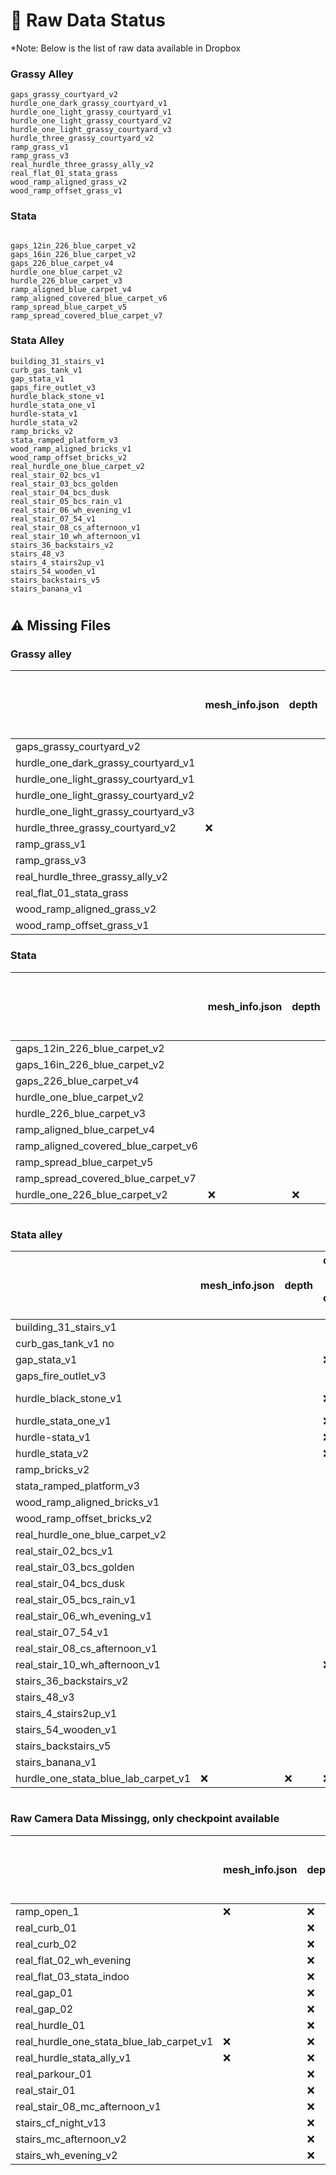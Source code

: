 # 🌱 Raw Data Status
*Note: Below is the list of raw data available in Dropbox

### Grassy Alley
```shell
gaps_grassy_courtyard_v2             
hurdle_one_dark_grassy_courtyard_v1  
hurdle_one_light_grassy_courtyard_v1 
hurdle_one_light_grassy_courtyard_v2 
hurdle_one_light_grassy_courtyard_v3 
hurdle_three_grassy_courtyard_v2     
ramp_grass_v1                        
ramp_grass_v3                        
real_hurdle_three_grassy_ally_v2
real_flat_01_stata_grass
wood_ramp_aligned_grass_v2
wood_ramp_offset_grass_v1
```

### Stata
```shell

gaps_12in_226_blue_carpet_v2
gaps_16in_226_blue_carpet_v2
gaps_226_blue_carpet_v4
hurdle_one_blue_carpet_v2
hurdle_226_blue_carpet_v3
ramp_aligned_blue_carpet_v4
ramp_aligned_covered_blue_carpet_v6
ramp_spread_blue_carpet_v5
ramp_spread_covered_blue_carpet_v7

```

###  Stata Alley
```shell
building_31_stairs_v1
curb_gas_tank_v1
gap_stata_v1 
gaps_fire_outlet_v3
hurdle_black_stone_v1
hurdle_stata_one_v1
hurdle-stata_v1
hurdle_stata_v2
ramp_bricks_v2
stata_ramped_platform_v3
wood_ramp_aligned_bricks_v1
wood_ramp_offset_bricks_v2
real_hurdle_one_blue_carpet_v2
real_stair_02_bcs_v1
real_stair_03_bcs_golden
real_stair_04_bcs_dusk
real_stair_05_bcs_rain_v1
real_stair_06_wh_evening_v1
real_stair_07_54_v1
real_stair_08_cs_afternoon_v1
real_stair_10_wh_afternoon_v1
stairs_36_backstairs_v2
stairs_48_v3
stairs_4_stairs2up_v1
stairs_54_wooden_v1
stairs_backstairs_v5
stairs_banana_v1

```
# 
## ⚠️ Missing Files

### Grassy alley
|                            | mesh_info.json | depth | corrected cameras and corrected images | checkpoint |
|----------------------------|----------------|-------|----------------------------------------|------------|
| gaps_grassy_courtyard_v2    |                |       |                                        |            |
| hurdle_one_dark_grassy_courtyard_v1 |                |       |                                        |            |
| hurdle_one_light_grassy_courtyard_v1 |                |       |                                        |            |
| hurdle_one_light_grassy_courtyard_v2 |                |       |                                        |            |
| hurdle_one_light_grassy_courtyard_v3 |                |       | ❌                                      |            |
| hurdle_three_grassy_courtyard_v2    | ❌              |       | ❌                                      |            |
| ramp_grass_v1               |                |       |                                        |            |
| ramp_grass_v3               |                |       |                                        |            |
| real_hurdle_three_grassy_ally_v2 |                |     | ❌                                      |            |
| real_flat_01_stata_grass    |                |       |                                        |            |
| wood_ramp_aligned_grass_v2  |                |       |                                        |            |
| wood_ramp_offset_grass_v1   |                |       |                                        |            |

### Stata
|                                   | mesh_info.json | depth | corrected cameras and corrected images | checkpoint |
|-----------------------------------|----------------|-------|----------------------------------------|------------|
| gaps_12in_226_blue_carpet_v2      |                |       |                                        |            |
| gaps_16in_226_blue_carpet_v2      |                |       |                                        |            |
| gaps_226_blue_carpet_v4           |                |       |                                        |            |
| hurdle_one_blue_carpet_v2         |                |       |                                        |            |
| hurdle_226_blue_carpet_v3         |                |       | ❌                                      |            |
| ramp_aligned_blue_carpet_v4       |                |       |                                        |            |
| ramp_aligned_covered_blue_carpet_v6 |                |       |                                        |            |
| ramp_spread_blue_carpet_v5        |                |       |                                        |            |
| ramp_spread_covered_blue_carpet_v7 |                |       |                                        |            |
| hurdle_one_226_blue_carpet_v2     | ❌              | ❌     | ❌                                      |            |
#
### Stata alley
|                                    | mesh_info.json | depth | corrected cameras and corrected images | checkpoint | confidence, images, cameras |
|------------------------------------|----------------|------|----------------------------------------|------------|---------------------------|
| building_31_stairs_v1              |                |      |                                        | ❌          |                           |
| curb_gas_tank_v1 no                |                |      |                                        | ❌          |                           |
| gap_stata_v1                       |                |      | ❌                                      |            |                           |
| gaps_fire_outlet_v3                |                |      |                                        | ❌          |                           |
| hurdle_black_stone_v1              |                |      | ❌                                      |            | No cofidence              |
| hurdle_stata_one_v1                |                |      | ❌                                      |            |                           |
| hurdle-stata_v1                    |                |      | ❌                                      | ❌          |                           |
| hurdle_stata_v2                    |                |      | ❌                                      |            |                           |
| ramp_bricks_v2                     |                |      |                                        |            |                           |
| stata_ramped_platform_v3           |                |      |                                        | ❌          |                           |
| wood_ramp_aligned_bricks_v1        |                |      |                                        |            |                           |
| wood_ramp_offset_bricks_v2         |                |      |                                        |            |                           |
| real_hurdle_one_blue_carpet_v2     |                |      |                                        |            |                           |
| real_stair_02_bcs_v1               |                |      |                                        |            |                           |
| real_stair_03_bcs_golden           |                |      |                                        |            |                           |
| real_stair_04_bcs_dusk             |                |      |                                        |            |                           |
| real_stair_05_bcs_rain_v1          |                |      |                                        |            |                           |
| real_stair_06_wh_evening_v1        |                |      |                                        |            |                           |
| real_stair_07_54_v1                |                |      |                                        |            |                           |
| real_stair_08_cs_afternoon_v1      |                |      |                                        |            |                           |
| real_stair_10_wh_afternoon_v1      |                |      | ❌                                      |            |                           |
| stairs_36_backstairs_v2            |                |      |                                        |            |                           |
| stairs_48_v3                       |                |      |                                        |            |                           |
| stairs_4_stairs2up_v1              |                |      |                                        |            |                           |
| stairs_54_wooden_v1                |                |      |                                        |            |                           |
| stairs_backstairs_v5               |                |      |                                        |            | ❌                         |
| stairs_banana_v1                   |                |      |                                        |            | ❌                         |
| hurdle_one_stata_blue_lab_carpet_v1 | ❌              | ❌    | ❌                                      | ❌          |                           |

#
### Raw Camera Data Missingg, only checkpoint available
|                                                     | mesh_info.json | depth | corrected cameras and corrected images | checkpoint |
|-----------------------------------------------------|----------------|-------|------------------------------|------------|
| ramp_open_1                                         | ❌              | ❌     | ❌                            |            |
| real_curb_01                                        |                | ❌     | ❌                            |            |
| real_curb_02                                        |                | ❌     | ❌                            |            |
| real_flat_02_wh_evening                             |                | ❌     | ❌                            |            |
| real_flat_03_stata_indoo                            |                | ❌     | ❌                            |            |
| real_gap_01                                         |                | ❌     | ❌                            |            |
| real_gap_02                                         |                | ❌     | ❌                            |            |
| real_hurdle_01                                      |                | ❌     | ❌                            |            |
| real_hurdle_one_stata_blue_lab_carpet_v1            | ❌              | ❌     | ❌                            |            |
| real_hurdle_stata_ally_v1                           | ❌              | ❌     | ❌                            |            |
| real_parkour_01                                     |                | ❌     | ❌                            |            |
| real_stair_01                                       |                | ❌     | ❌                            |            |
| real_stair_08_mc_afternoon_v1                       |                | ❌     | ❌                            |            |
| stairs_cf_night_v13                                 |                | ❌     | ❌                            |            |
| stairs_mc_afternoon_v2                              |                | ❌     | ❌                            |            |
| stairs_wh_evening_v2                                |                | ❌     | ❌                            |            |
